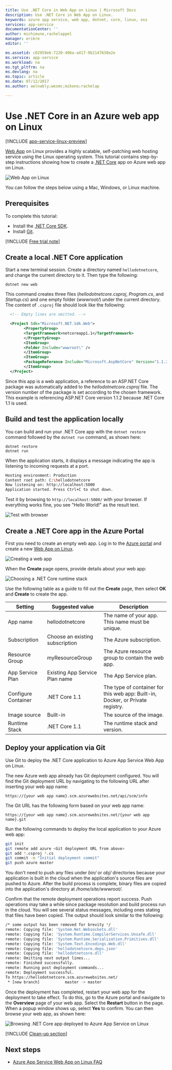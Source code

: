 ```yaml
---
title: Use .NET Core in Web App on Linux | Microsoft Docs
description: Use .NET Core in Web App on Linux.
keywords: azure app service, web app, dotnet, core, linux, oss
services: app-service
documentationCenter: ''
author: michimune,rachelappel
manager: erikre
editor: ''

ms.assetid: c02959e6-7220-496a-a417-9b2147638e2e
ms.service: app-service
ms.workload: na
ms.tgt_pltfrm: na
ms.devlang: na
ms.topic: article
ms.date: 07/12/2017
ms.author: aelnably;wesmc;mikono;rachelap

---
```


# Use .NET Core in an Azure web app on Linux #

[!INCLUDE [app-service-linux-preview](../../includes/app-service-linux-preview.md)]

[Web App](https://docs.microsoft.com/azure/app-service-web/app-service-linux-intro) on Linux provides a highly scalable, self-patching web hosting service using the Linux operating system. This tutorial contains step-by-step instructions showing how to create a [.NET Core](https://docs.microsoft.com/aspnet/core/) app on Azure web app on Linux. 

![Web App on Linux][10]

You can follow the steps below using a Mac, Windows, or Linux machine.

## Prerequisites ##

To complete this tutorial: 

* Install the [.NET Core SDK](https://www.microsoft.com/net/download/core).
* Install [Git](https://git-scm.com/downloads).

[!INCLUDE [Free trial note](../../includes/quickstarts-free-trial-note.md)]

## Create a local .NET Core application ##

Start a new terminal session. Create a directory named `hellodotnetcore`, and change the current directory to it. Then type the following: 

```
dotnet new web
``` 

  This command creates three files (*hellodotnetcore.csproj*, *Program.cs*, and *Startup.cs*) and one empty folder (*wwwroot/*) under the current directory. The content of `.csproj` file should look like the following: 

```xml
  <!-- Empty lines are omitted. -->

  <Project Sdk="Microsoft.NET.Sdk.Web">
        <PropertyGroup>
        <TargetFramework>netcoreapp1.1</TargetFramework>
        </PropertyGroup>
        <ItemGroup>
        <Folder Include="wwwroot\" />
        </ItemGroup>
        <ItemGroup>
        <PackageReference Include="Microsoft.AspNetCore" Version="1.1.2" />
        </ItemGroup>
  </Project>
```

Since this app is a web application, a reference to an ASP.NET Core package was automatically added to the *hellodotnetcore.csproj* file. The version number of the package is set according to the chosen framework. This example is referencing ASP.NET Core version 1.1.2 because .NET Core 1.1 is used.

## Build and test the application locally ##

You can build and run your .NET Core app with the `dotnet restore` command followed by the `dotnet run` command, as shown here:

```
dotnet restore
dotnet run
```


When the application starts, it displays a message indicating the app is listening to incoming requests at a port. 

```bash
Hosting environment: Production
Content root path: C:\hellodotnetcore
Now listening on: http://localhost:5000
Application started. Press Ctrl+C to shut down.
```

Test it by browsing to `http://localhost:5000/` with your browser. If everything works fine, you see "Hello World!" as the result text.

![Test with browser][7]

## Create a .NET Core app in the Azure Portal ##

First you need to create an empty web app. Log in to the [Azure portal](https://portal.azure.com/) and create a new [Web App on Linux](https://portal.azure.com/#create/Microsoft.AppSvcLinux).

![Creating a web app][1]

When the **Create** page opens, provide details about your web app:

![Choosing a .NET Core runtime stack][2]

Use the following table as a guide to fill out the **Create** page, then select **OK** and **Create** to create the app.

| Setting      | Suggested value  | Description                                        |
| ------------ | ---------------- | -------------------------------------------------- |
| App name | hellodotnetcore  | The name of your app. This name must be unique. |
| Subscription | Choose an existing subscription | The Azure subscription. |
| Resource Group | myResourceGroup |  The Azure resource group to contain the web app. |
| App Service Plan | Existing App Service Plan name |  The App Service plan.  |
| Configure Container | .NET Core 1.1 | The type of container for this web app: Built-in, Docker, or Private registry. |
| Image source  | Built-in  |  The source of the image. |
| Runtime Stack  | .NET Core 1.1  | The runtime stack and version.  |

## Deploy your application via Git ##

Use Git to deploy the .NET Core application to Azure App Service Web App on Linux.

The new Azure web app already has Git deployment configured. You will find the Git deployment URL by navigating to the following URL after inserting your web app name:

```https://{your web app name}.scm.azurewebsites.net/api/scm/info```

The Git URL has the following form based on your web app name:

```https://{your web app name}.scm.azurewebsites.net/{your web app name}.git```

Run the following commands to deploy the local application to your Azure web app: 
 
```bash
git init
git remote add azure <Git deployment URL from above>
git add *.csproj *.cs
git commit -m "Initial deployment commit"
git push azure master
```

You don't need to push any files under *bin/* or *obj/* directories because your application is built in the cloud when the application's source files are pushed to Azure. After the build process is complete, binary files are copied into the application's directory at */home/site/wwwroot/*.

Confirm that the remote deployment operations report success. Push operations may take a while since package resolution and build process run in the cloud. You will see several status messages, including ones stating that files have been copied. The output should look similar to the following:

```bash
/* some output has been removed for brevity */
remote: Copying file: 'System.Net.Websockets.dll' 
remote: Copying file: 'System.Runtime.CompilerServices.Unsafe.dll' 
remote: Copying file: 'System.Runtime.Serialization.Primitives.dll' 
remote: Copying file: 'System.Text.Encodings.Web.dll' 
remote: Copying file: 'hellodotnetcore.deps.json' 
remote: Copying file: 'hellodotnetcore.dll' 
remote: Omitting next output lines...
remote: Finished successfully.
remote: Running post deployment commands...
remote: Deployment successful.
To https://hellodotnetcore.scm.azurewebsites.net/
 * [new branch]           master -> master

```

Once the deployment has completed, restart your web app for the deployment to take effect. To do this, go to the Azure portal and navigate to the **Overview** page of your web app. Select the **Restart** button in the page. When a popup window shows up, select **Yes** to confirm. You can then browse your web app, as shown here:

![Browsing .NET Core app deployed to Azure App Service on Linux][10]

[!INCLUDE [Clean-up section](../../includes/clean-up-section-portal.md)]

## Next steps
* [Azure App Service Web App on Linux FAQ](./app-service-linux-faq.md)

[1]: ./media/app-service-linux-using-dotnetcore/top-level-create.png
[2]: ./media/app-service-linux-using-dotnetcore/dotnet-new-webapp.png
[7]: ./media/app-service-linux-using-dotnetcore/dotnet-browse-local.png
[10]: ./media/app-service-linux-using-dotnetcore/dotnet-browse-azure.png
